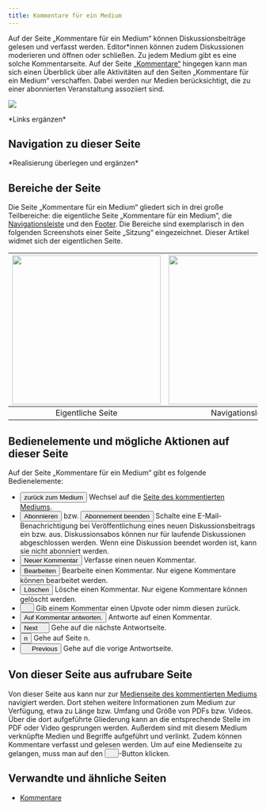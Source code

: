 ```yaml
---
title: Kommentare für ein Medium
---
```

Auf der Seite „Kommentare für ein Medium“ können Diskussionsbeiträge gelesen und verfasst werden. Editor\*innen können zudem Diskussionen moderieren und öffnen oder schließen. Zu jedem Medium gibt es eine solche Kommentarseite. Auf der Seite [„Kommentare“](comments.md) hingegen kann man sich einen Überblick über alle Aktivitäten auf den Seiten „Kommentare für ein Medium“ verschaffen. Dabei werden nur Medien berücksichtigt, die zu einer abonnierten Veranstaltung assoziiert sind.

![](/img/Kommentare_zu_Medium.png)

\*Links ergänzen\*

## Navigation zu dieser Seite
\*Realisierung überlegen und ergänzen\*

## Bereiche der Seite
Die Seite „Kommentare für ein Medium“ gliedert sich in drei große Teilbereiche: die eigentliche Seite „Kommentare für ein Medium“, die [Navigationsleiste](nav-bar.md) und den [Footer](footer.md). Die Bereiche sind exemplarisch in den folgenden Screenshots einer Seite „Sitzung“ eingezeichnet. Dieser Artikel widmet sich der eigentlichen Seite.

|<img src="https://media.githubusercontent.com/media/MaMpf-HD/mampf/docs/docs/static/img/Eigentliche_Seite_keine_Sidebar.png" height="300"/> |<img src="https://media.githubusercontent.com/media/MaMpf-HD/mampf/docs/docs/static/img/Navigationsleiste_keine_Sidebar.png" height="300"/>  | <img src="https://media.githubusercontent.com/media/MaMpf-HD/mampf/docs/docs/static/img/Footer_keine_Sidebar.png" height="300"/>|
|:---: | :---: | :---:|
|Eigentliche Seite|Navigationsleiste|Footer|

## Bedienelemente und mögliche Aktionen auf dieser Seite
Auf der Seite „Kommentare für ein Medium“ gibt es folgende Bedienelemente:

* <a href="/mampf/de/docs/medium" target="_self"><button name="button">zurück zum Medium</button></a> Wechsel auf die <a href="/mampf/de/docs/medium" target="_self">Seite des kommentierten Mediums</a>.
* <button name="button">Abonnieren</button> bzw. <button name="button">Abonnement beenden</button> Schalte eine E-Mail-Benachrichtigung bei Veröffentlichung eines neuen Diskussionsbeitrags ein bzw. aus. Diskussionsabos können nur für laufende Diskussionen abgeschlossen werden. Wenn eine Diskussion beendet worden ist, kann sie nicht abonniert werden.
* <button name="button">Neuer Kommentar</button> Verfasse einen neuen Kommentar.
* <button name="button">Bearbeiten</button> Bearbeite einen Kommentar. Nur eigene Kommentare können bearbeitet werden.
* <button name="button">Löschen</button> Lösche einen Kommentar. Nur eigene Kommentare können gelöscht werden.
* <button name="button"><img src="https://media.githubusercontent.com/media/MaMpf-HD/mampf/docs/docs/static/img/caret-up.png" width="12" height="12"/></button> Gib einem Kommentar einen Upvote oder nimm diesen zurück.
* <button name="button">Auf Kommentar antworten.</button> Antworte auf einen Kommentar.
* <button name="button">Next <img src="https://media.githubusercontent.com/media/MaMpf-HD/mampf/docs/docs/static/img/long-arrow-alt-right.png" width="12" height="12"/></button> Gehe auf die nächste Antwortseite.
* <button name="button">n</button> Gehe auf Seite n.
* <button name="button"><img src="https://media.githubusercontent.com/media/MaMpf-HD/mampf/docs/docs/static/img/long-arrow-alt-left.png" width="12" height="12"/> Previous</button> Gehe auf die vorige Antwortseite.

## Von dieser Seite aus aufrubare Seite
Von dieser Seite aus kann nur zur [Medienseite des kommentierten Mediums](medium.md) navigiert werden. Dort stehen weitere Informationen zum Medium zur Verfügung, etwa zu Länge bzw. Umfang und Größe von PDFs bzw. Videos. Über die dort aufgeführte Gliederung kann an die entsprechende Stelle im PDF oder Video gesprungen werden. Außerdem sind mit diesem Medium verknüpfte Medien und Begriffe aufgeführt und verlinkt. Zudem können Kommentare verfasst und gelesen werden. Um auf eine Medienseite zu gelangen, muss man auf den <button name="button"><a href="/mampf/de/docs/medium" target="_self"><img src="https://media.githubusercontent.com/media/MaMpf-HD/mampf/docs/docs/static/img/info-black.png" width="12" height="12"/></a></button>-Button klicken.

## Verwandte und ähnliche Seiten
* [Kommentare](comments.md)
